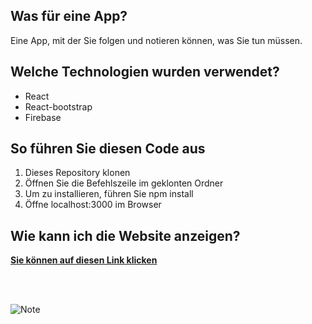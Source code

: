
## Was  für eine App?

Eine App, mit der Sie folgen und notieren können, was Sie tun müssen.


## Welche Technologien wurden verwendet?

- React
- React-bootstrap
- Firebase




## So führen Sie diesen Code aus

1. Dieses Repository klonen
2. Öffnen Sie die Befehlszeile im geklonten Ordner
3. Um zu installieren, führen Sie npm install
4. Öffne localhost:3000 im Browser


## Wie kann ich die Website anzeigen?

**[Sie können auf diesen Link klicken](https://takenote16.herokuapp.com/)**

<br/>
<br/>

![Note](https://user-images.githubusercontent.com/74236869/143565029-a2df2c2d-2a2b-4c1c-b71d-e946216698be.png)


